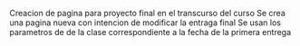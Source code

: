 Creacion de pagina para proyecto final en el transcurso del curso
Se crea una pagina nueva con intencion de modificar la entraga final 
Se usan los parametros de de la clase correspondiente a la fecha de la primera entrega 